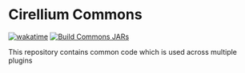 # Cirellium Commons
[![wakatime](https://wakatime.com/badge/github/Cirellium/cirellium-commons.svg)](https://wakatime.com/badge/github/Cirellium/cirellium-commons)
[![Build Commons JARs](https://github.com/Cirellium/commons/actions/workflows/maven.yml/badge.svg)](https://github.com/Cirellium/commons/actions/workflows/maven.yml)

This repository contains common code which is used across multiple plugins
